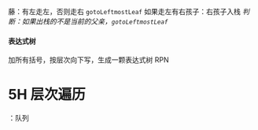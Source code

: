 藤：有左走左，否则走右 `gotoLeftmostLeaf`
如果走左有右孩子：右孩子入栈
*判断：如果出栈的不是当前的父亲，`gotoLeftmostLeaf`*

#### 表达式树
加所有括号，按层次向下写，生成一颗表达式树
RPN

# 5H 层次遍历
：队列